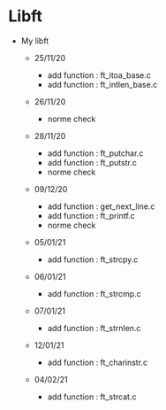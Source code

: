 # Libft

* My libft
    * 25/11/20
        * add function : ft_itoa_base.c
        * add function : ft_intlen_base.c

    * 26/11/20
        * norme check

    * 28/11/20
        * add function : ft_putchar.c
        * add function : ft_putstr.c
        * norme check
    
    * 09/12/20
        * add function : get_next_line.c
        * add function : ft_printf.c
        * norme check

	* 05/01/21
		* add function : ft_strcpy.c
    
    * 06/01/21
        * add function : ft_strcmp.c
    
    * 07/01/21
        * add function : ft_strnlen.c

    * 12/01/21
        * add function : ft_charinstr.c
    
    * 04/02/21
        * add function : ft_strcat.c